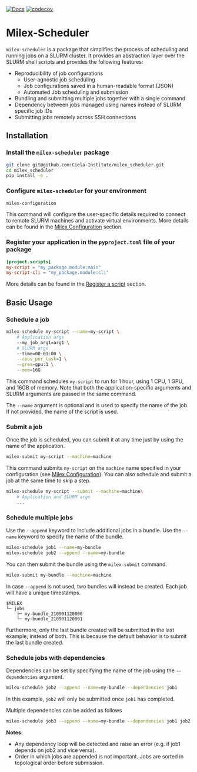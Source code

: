 [![Docs](https://readthedocs.org/projects/milex-scheduler/badge/?version=latest)](https://milex-scheduler.readthedocs.io/en/latest/?badge=latest)
[![codecov](https://codecov.io/gh/Ciela-Institute/milex_scheduler/graph/badge.svg?token=Pk5zRgoJCb)](https://codecov.io/gh/Ciela-Institute/milex_scheduler)

# Milex-Scheduler

`milex-scheduler` is a package that simplifies the process of scheduling and
running jobs on a SLURM cluster. It provides an abstraction layer over the SLURM
shell scripts and provides the following features:

- Reproducibility of job configurations
  - User-agnostic job scheduling
  - Job configurations saved in a human-readable format (JSON)
  - Automated Job scheduling and submission
- Bundling and submitting multiple jobs together with a single command
- Dependency between jobs managed using names instead of SLURM specific job IDs
- Submitting jobs remotely across SSH connections

## Installation

### Install the `milex-scheduler` package

```bash
git clone git@github.com:Ciela-Institute/milex_scheduler.git
cd milex_scheduler
pip install -e .
```

### Configure `milex-scheduler` for your environment

```bash
milex-configuration
```

This command will configure the user-specific details required to connect to
remote SLURM machines and activate virtual environments.
More details can be found in the [Milex Configuration](#Milex-Configuration) section.

### Register your application in the `pyproject.toml` file of your package

```toml
[project.scripts]
my-script = "my_package.module:main"
my-script-cli = "my_package.module:cli"
```

More details can be found in the [Register a script](#Register-a-script)
section.

## Basic Usage

### Schedule a job

```bash
milex-schedule my-script --name=my-script \
    # Application args
    --my_job_arg1=arg1 \
    # SLURM args
    --time=00-01:00 \
    --cpus_per_task=1 \
    --gres=gpu:1 \
    --mem=16G
```

This command schedules `my-script` to run for 1 hour, using 1 CPU, 1 GPU, and
16GB of memory. Note that both the application-specific arguments and SLURM
arguments are passed in the same command.

The `--name` argument is optional and is used to specify the name of the job. If
not provided, the name of the script is used.

### Submit a job

Once the job is scheduled, you can submit it at any time just by using the name
of the application.

```bash
milex-submit my-script --machine=machine
```

This command submits `my-script` on the `machine` name specified in your
configuration (see [Milex Configuration](#Milex-Configuration)). You can also
schedule and submit a job at the same time to skip a step.

```bash
milex-schedule my-script --submit --machine=machine\
    # Application and SLURM args
    ...
```

### Schedule multiple jobs

Use the `--append` keyword to include additional jobs in a bundle. Use the
`--name` keyword to specify the name of the bundle.

```bash
milex-schedule job1 --name=my-bundle
milex-schedule job2 --append --name=my-bundle
```

You can then submit the bundle using the `milex-submit` command.
```bash
milex-submit my-bundle --machine=machine
```

In case `--append` is not used, two bundles will instead be created.
Each job will have a unique timestamps.
```
$MILEX
└─ jobs
    ├─ my-bundle_210901120000
    └─ my-bundle_210901120001
```
Furthermore, only the last bundle created will be submitted in the last example,
instead of both. This is because the default behavior is to submit the last bundle created.

<!--TODO:-->
<!--If you wanted to launch a bundle created previously to the last one, -->
<!--you can use the `--date` argument. The bundle submitted will be the -->
<!--one closest to the date specified (in an absolute sense).-->
<!--```bash-->
<!--```-->

### Schedule jobs with dependencies

Dependencies can be set by specifying the name of the job
using the `--dependencies` argument.
```bash
milex-schedule job2 --append --name=my-bundle --dependencies job1
```
In this example, `job2` will only be submitted once `job1` has completed.

Multiple dependencies can be added as follows
```bash
milex-schedule job3 --append --name=my-bundle --dependencies job1 job2
```

<!--TODO-->
<!--The `--dependency_type` argument specifies the type of dependency. The default-->
<!--is `afterany`.-->

**Notes**:

- Any dependency loop will be detected and raise an error (e.g. if job1 depends
  on job2 and vice versa).
- Order in which jobs are appended is not important. Jobs are sorted in
  topological order before submission.
  <!--- `--dependency_type` can be a list of same length as `--dependencies` or a-->
    <!--single value to be broadcasted.-->
